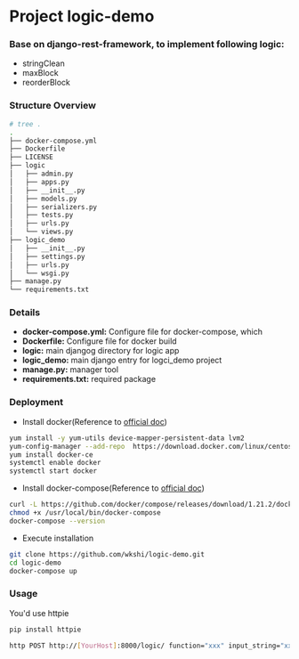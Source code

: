 # Project logic-demo

### Base on django-rest-framework, to implement following logic:
* stringClean
* maxBlock
* reorderBlock

### Structure Overview
```bash
# tree .
.
├── docker-compose.yml
├── Dockerfile
├── LICENSE
├── logic
│   ├── admin.py
│   ├── apps.py
│   ├── __init__.py
│   ├── models.py
│   ├── serializers.py
│   ├── tests.py
│   ├── urls.py
│   └── views.py
├── logic_demo
│   ├── __init__.py
│   ├── settings.py
│   ├── urls.py
│   └── wsgi.py
├── manage.py
└── requirements.txt
```
### Details
* **docker-compose.yml:** Configure file for docker-compose, which
* **Dockerfile:** Configure file for docker build
* **logic:** main djangog directory for logic app
* **logic_demo:** main django entry for logci_demo project
* **manage.py:** manager tool
* **requirements.txt:** required package

### Deployment
* Install docker(Reference to [official doc](https://docs.docker.com/install/linux/docker-ce/centos/))
```bash
yum install -y yum-utils device-mapper-persistent-data lvm2
yum-config-manager --add-repo  https://download.docker.com/linux/centos/docker-ce.repo
yum install docker-ce
systemctl enable docker
systemctl start docker
```
* Install docker-compose(Reference to [official doc](https://docs.docker.com/compose/install/))
```bash
curl -L https://github.com/docker/compose/releases/download/1.21.2/docker-compose-$(uname -s)-$(uname -m) -o /usr/local/bin/docker-compose
chmod +x /usr/local/bin/docker-compose
docker-compose --version
```
* Execute installation
```bash
git clone https://github.com/wkshi/logic-demo.git
cd logic-demo
docker-compose up
```

### Usage
You'd use httpie
```bash
pip install httpie
```
```bash
http POST http://[YourHost]:8000/logic/ function="xxx" input_string="xxx"
```
